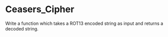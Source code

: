 # Ceasers_Cipher
Write a function which takes a ROT13 encoded string as input and returns a decoded string.
